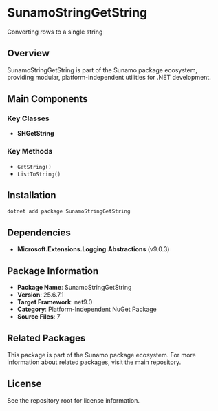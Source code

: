# SunamoStringGetString

Converting rows to a single string

## Overview

SunamoStringGetString is part of the Sunamo package ecosystem, providing modular, platform-independent utilities for .NET development.

## Main Components

### Key Classes

- **SHGetString**

### Key Methods

- `GetString()`
- `ListToString()`

## Installation

```bash
dotnet add package SunamoStringGetString
```

## Dependencies

- **Microsoft.Extensions.Logging.Abstractions** (v9.0.3)

## Package Information

- **Package Name**: SunamoStringGetString
- **Version**: 25.6.7.1
- **Target Framework**: net9.0
- **Category**: Platform-Independent NuGet Package
- **Source Files**: 7

## Related Packages

This package is part of the Sunamo package ecosystem. For more information about related packages, visit the main repository.

## License

See the repository root for license information.
